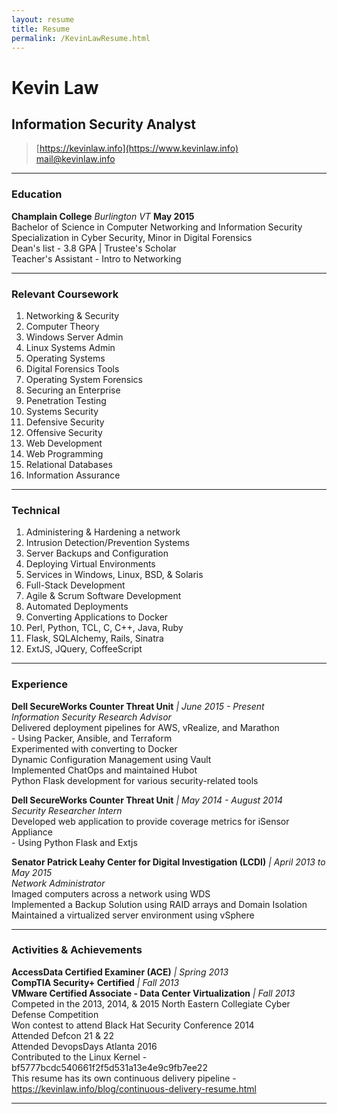 ```yaml
---
layout: resume
title: Resume
permalink: /KevinLawResume.html
---
```


# Kevin Law
## Information Security Analyst

> [https://kevinlaw.info](https://www.kevinlaw.info) <br>
> [mail@kevinlaw.info](mailto:mail@kevinlaw.info)

------

### Education

**Champlain College** *Burlington VT* __May 2015__   
Bachelor of Science in Computer Networking and Information Security  
Specialization in Cyber Security, Minor in Digital Forensics  
Dean's list - 3.8 GPA  | Trustee's Scholar  
Teacher's Assistant - Intro to Networking


------

### Relevant Coursework

1. Networking & Security
1. Computer Theory
1. Windows Server Admin  
1. Linux Systems Admin
1. Operating Systems
1. Digital Forensics Tools
1. Operating System Forensics
1. Securing an Enterprise
1. Penetration Testing
1. Systems Security
1. Defensive Security
1. Offensive Security
1. Web Development
1. Web Programming
1. Relational Databases
1. Information Assurance

------

### Technical

1. Administering & Hardening a network
1. Intrusion Detection/Prevention Systems
1. Server Backups and Configuration
1. Deploying Virtual Environments
1. Services in Windows, Linux, BSD, & Solaris
1. Full-Stack Development
1. Agile & Scrum Software Development
1. Automated Deployments
1. Converting Applications to Docker
1. Perl, Python, TCL, C, C++, Java, Ruby
1. Flask, SQLAlchemy, Rails, Sinatra
1. ExtJS, JQuery, CoffeeScript

------

### Experience

**Dell SecureWorks Counter Threat Unit**  *| June 2015 - Present*  
	*Information Security Research Advisor*  
	Delivered deployment pipelines for AWS, vRealize, and Marathon  
	  - Using Packer, Ansible, and Terraform  
  Experimented with converting to Docker  
  Dynamic Configuration Management using Vault  
	Implemented ChatOps and maintained Hubot  
	Python Flask development for various security-related tools

**Dell SecureWorks Counter Threat Unit**  *| May 2014 - August 2014*  
	*Security Researcher Intern*  
	Developed web application to provide coverage metrics for iSensor Appliance   
	 - Using Python Flask and Extjs

**Senator Patrick Leahy Center for Digital Investigation (LCDI)**  *| April 2013 to May 2015*  
	*Network Administrator*  
	Imaged computers across a network using WDS  
	Implemented a Backup Solution using RAID arrays and Domain Isolation   
	Maintained a virtualized server environment using vSphere

------

### Activities & Achievements
**AccessData Certified Examiner (ACE)** *| Spring 2013*  
**CompTIA Security+ Certified** *| Fall 2013*  
**VMware Certified Associate - Data Center Virtualization** *| Fall 2013*  
Competed in the 2013, 2014, & 2015 North Eastern Collegiate Cyber Defense Competition  
Won contest to attend Black Hat Security Conference 2014  
Attended Defcon 21 & 22  
Attended DevopsDays Atlanta 2016  
Contributed to the Linux Kernel - bf5777bcdc540661f2f5d531a13e4e9c9fb7ee22  
This resume has its own continuous delivery pipeline - https://kevinlaw.info/blog/continuous-delivery-resume.html

------
